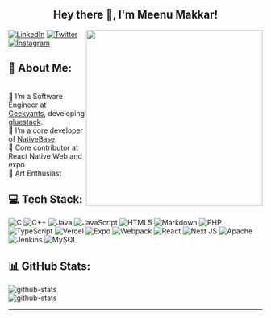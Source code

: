 <h2 align="center"> Hey there 👋, I'm Meenu Makkar! </h2>
<div>
<img align="right"
src="https://camo.githubusercontent.com/3b7c592ede97b6138ffd4b1cc1541c2f3b11fd39/687474703a2f2f33312e6d656469612e74756d626c722e636f6d2f31376665613932306666333665663466356238373764353231366137616164392f74756d626c725f6d6f39786a65387a5a34317163626975666f315f313238302e676966" height="350px" width ="350px">

[![LinkedIn](https://img.shields.io/badge/LinkedIn-%230077B5.svg?logo=linkedin&logoColor=white)](https://linkedin.com/in/meenumakkar)
[![Twitter](https://img.shields.io/badge/Twitter-%231DA1F2.svg?logo=Twitter&logoColor=white)](https://twitter.com/meenu_makkar) 
[![Instagram](https://img.shields.io/badge/Instagram-%23E4405F.svg?logo=Instagram&logoColor=white)](https://instagram.com/meenumakkar7) 

  
## 💫 About Me:
<br />🔭 I’m a Software Engineer at [Geekyants](https://geekyants.com), developing [gluestack](https://gluestack.io).
<br />👯 I’m a core developer of [NativeBase](https://nativebase.io).
<br />📇 Core contributor at React Native Web and expo
<br />🎨 Art Enthusiast




## 💻 Tech Stack:
![C](https://img.shields.io/badge/c-%2300599C.svg?style=for-the-badge&logo=c&logoColor=white) ![C++](https://img.shields.io/badge/c++-%2300599C.svg?style=for-the-badge&logo=c%2B%2B&logoColor=white) ![Java](https://img.shields.io/badge/java-%23ED8B00.svg?style=for-the-badge&logo=java&logoColor=white) ![JavaScript](https://img.shields.io/badge/javascript-%23323330.svg?style=for-the-badge&logo=javascript&logoColor=%23F7DF1E) ![HTML5](https://img.shields.io/badge/html5-%23E34F26.svg?style=for-the-badge&logo=html5&logoColor=white) ![Markdown](https://img.shields.io/badge/markdown-%23000000.svg?style=for-the-badge&logo=markdown&logoColor=white) ![PHP](https://img.shields.io/badge/php-%23777BB4.svg?style=for-the-badge&logo=php&logoColor=white) ![TypeScript](https://img.shields.io/badge/typescript-%23007ACC.svg?style=for-the-badge&logo=typescript&logoColor=white) ![Vercel](https://img.shields.io/badge/vercel-%23000000.svg?style=for-the-badge&logo=vercel&logoColor=white) ![Expo](https://img.shields.io/badge/expo-1C1E24?style=for-the-badge&logo=expo&logoColor=#D04A37) ![Webpack](https://img.shields.io/badge/webpack-%238DD6F9.svg?style=for-the-badge&logo=webpack&logoColor=black) ![React](https://img.shields.io/badge/react-%2320232a.svg?style=for-the-badge&logo=react&logoColor=%2361DAFB) ![Next JS](https://img.shields.io/badge/Next-black?style=for-the-badge&logo=next.js&logoColor=white) ![Apache](https://img.shields.io/badge/apache-%23D42029.svg?style=for-the-badge&logo=apache&logoColor=white) ![Jenkins](https://img.shields.io/badge/jenkins-%232C5263.svg?style=for-the-badge&logo=jenkins&logoColor=white) ![MySQL](https://img.shields.io/badge/mysql-%2300f.svg?style=for-the-badge&logo=mysql&logoColor=white)


## 📊 GitHub Stats:
![github-stats](https://github-readme-stats.vercel.app/api?username=makkarmeenu&theme=dark&hide_border=false&include_all_commits=false&count_private=false)<br/>
![github-stats](https://github-readme-stats.vercel.app/api/top-langs/?username=makkarmeenu&theme=dark&hide_border=false&include_all_commits=false&count_private=false&layout=compact)


</div>

---


